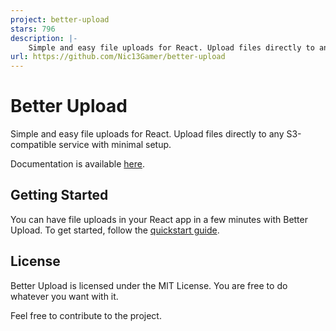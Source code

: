 ```yaml
---
project: better-upload
stars: 796
description: |-
    Simple and easy file uploads for React. Upload files directly to any S3-compatible service with minimal setup.
url: https://github.com/Nic13Gamer/better-upload
---
```


# Better Upload

Simple and easy file uploads for React. Upload files directly to any S3-compatible service with minimal setup.

Documentation is available [here](https://better-upload.com).

## Getting Started

You can have file uploads in your React app in a few minutes with Better Upload. To get started, follow the [quickstart guide](https://better-upload.com/docs/quickstart).

## License

Better Upload is licensed under the MIT License. You are free to do whatever you want with it.

Feel free to contribute to the project.

